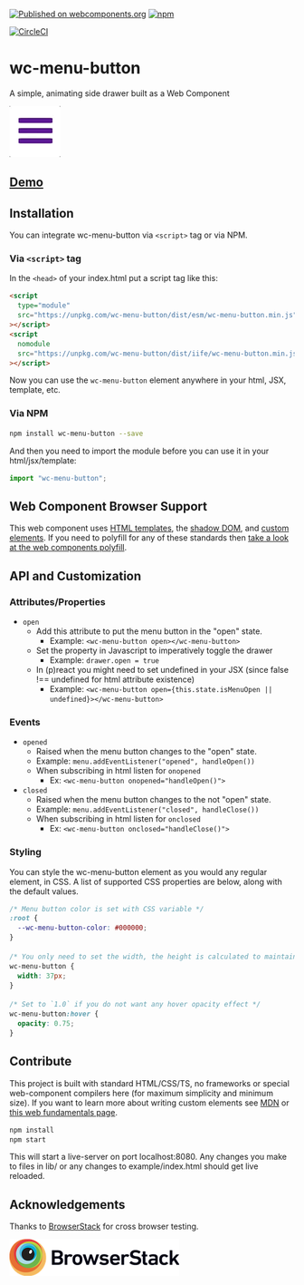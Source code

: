 [![Published on webcomponents.org](https://img.shields.io/badge/webcomponents.org-published-blue.svg?style=flat-square)](https://www.webcomponents.org/element/wc-menu-button) [![npm](https://img.shields.io/npm/v/wc-menu-button.svg)](https://npmjs.org/package/wc-menu-button)

[![CircleCI](https://circleci.com/gh/wes566/wc-menu-button.svg?style=svg)](https://circleci.com/gh/wes566/wc-menu-button)

# wc-menu-button

A simple, animating side drawer built as a Web Component

![wc-menu-button demo](demo.gif)

## [Demo](https://wc-menu-button.netlify.com/)

## Installation

You can integrate wc-menu-button via `<script>` tag or via NPM.

### Via `<script>` tag

In the `<head>` of your index.html put a script tag like this:

```html
<script
  type="module"
  src="https://unpkg.com/wc-menu-button/dist/esm/wc-menu-button.min.js"
></script>
<script
  nomodule
  src="https://unpkg.com/wc-menu-button/dist/iife/wc-menu-button.min.js"
></script>
```

Now you can use the `wc-menu-button` element anywhere in your html, JSX, template, etc.

### Via NPM

```bash
npm install wc-menu-button --save
```

And then you need to import the module before you can use it in your html/jsx/template:

```js
import "wc-menu-button";
```

## Web Component Browser Support

This web component uses [HTML templates](https://caniuse.com/#feat=template), the [shadow DOM](https://caniuse.com/#feat=shadowdomv1), and [custom elements](https://caniuse.com/#feat=custom-elementsv1). If you need to polyfill for any of these standards then [take a look at the web components polyfill](https://github.com/webcomponents/webcomponentsjs).

## API and Customization

### Attributes/Properties

- `open`
  - Add this attribute to put the menu button in the "open" state.
    - Example: `<wc-menu-button open></wc-menu-button>`
  - Set the property in Javascript to imperatively toggle the drawer
    - Example: `drawer.open = true`
  - In (p)react you might need to set undefined in your JSX (since false !== undefined for html attribute existence)
    - Example: `<wc-menu-button open={this.state.isMenuOpen || undefined}></wc-menu-button>`

### Events

- `opened`
  - Raised when the menu button changes to the "open" state.
  - Example: `menu.addEventListener("opened", handleOpen())`
  - When subscribing in html listen for `onopened`
    - Ex: `<wc-menu-button onopened="handleOpen()">`
- `closed`
  - Raised when the menu button changes to the not "open" state.
  - Example: `menu.addEventListener("closed", handleClose())`
  - When subscribing in html listen for `onclosed`
    - Ex: `<wc-menu-button onclosed="handleClose()">`

### Styling

You can style the wc-menu-button element as you would any regular element, in CSS. A list of supported CSS properties are below, along with the default values.

```css
/* Menu button color is set with CSS variable */
:root {
  --wc-menu-button-color: #000000;
}

/* You only need to set the width, the height is calculated to maintain proportion */
wc-menu-button {
  width: 37px;
}

/* Set to `1.0` if you do not want any hover opacity effect */
wc-menu-button:hover {
  opacity: 0.75;
}
```

## Contribute

This project is built with standard HTML/CSS/TS, no frameworks or special web-component compilers here (for maximum simplicity and minimum size). If you want to learn more about writing custom elements see [MDN](https://developer.mozilla.org/en-US/docs/Web/Web_Components/Using_custom_elements) or [this web fundamentals page](https://developers.google.com/web/fundamentals/web-components/).

```bash
npm install
npm start
```

This will start a live-server on port localhost:8080. Any changes you make to files in lib/ or any changes to example/index.html should get live reloaded.

## Acknowledgements

Thanks to [BrowserStack](https://www.browserstack.com/) for cross browser testing.

[![BrowserStack](./browserstack-logo.png)](https://www.browserstack.com/)
